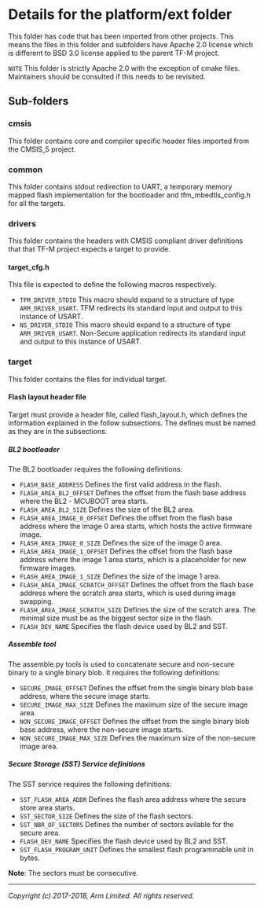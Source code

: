 # Details for the platform/ext folder

This folder has code that has been imported from other projects. This means the
files in this folder and subfolders have Apache 2.0 license which
is different to BSD 3.0 license applied to the parent TF-M project.


`NOTE` This folder is strictly Apache 2.0 with the exception of cmake files.
Maintainers should be consulted if this needs to be revisited.

## Sub-folders

### cmsis

This folder contains core and compiler specific header files imported from the
CMSIS_5 project.

### common

This folder contains stdout redirection to UART, a temporary memory mapped
flash implementation for the bootloader and tfm_mbedtls_config.h for all
the targets.

### drivers

This folder contains the headers with CMSIS compliant driver definitions that
that TF-M project expects a target to provide.

#### target_cfg.h

This file is expected to define the following macros respectively.

 - `TFM_DRIVER_STDIO`
   This macro should expand to a structure of type `ARM_DRIVER_USART`.
   TFM redirects its standard input and output to this instance of USART.
 - `NS_DRIVER_STDIO`
   This macro should expand to a structure of type `ARM_DRIVER_USART`.
   Non-Secure application redirects its standard input and output to this
   instance of USART.

### target

This folder contains the files for individual target.

#### Flash layout header file

Target must provide a header file, called flash_layout.h, which defines the
information explained in the follow subsections. The defines must be named
as they are in the subsections.

##### BL2 bootloader

The BL2 bootloader requires the following definitions:

 - `FLASH_BASE_ADDRESS`
   Defines the first valid address in the flash.
 - `FLASH_AREA_BL2_OFFSET`
   Defines the offset from the flash base address
   where the BL2 - MCUBOOT area starts.
 - `FLASH_AREA_BL2_SIZE`
   Defines the size of the BL2 area.
 - `FLASH_AREA_IMAGE_0_OFFSET`
   Defines the offset from the flash base address
   where the image 0 area starts, which hosts the
   active firmware image.
 - `FLASH_AREA_IMAGE_0_SIZE`
   Defines the size of the image 0 area.
 - `FLASH_AREA_IMAGE_1_OFFSET`
   Defines the offset from the flash base address
   where the image 1 area starts, which is a placeholder
   for new firmware images.
 - `FLASH_AREA_IMAGE_1_SIZE`
   Defines the size of the image 1 area.
 - `FLASH_AREA_IMAGE_SCRATCH_OFFSET`
   Defines the offset from the flash base address
   where the scratch area starts, which is used during
   image swapping.
 - `FLASH_AREA_IMAGE_SCRATCH_SIZE`
   Defines the size of the scratch area. The minimal size
   must be as the biggest sector size in the flash.
 - `FLASH_DEV_NAME`
   Specifies the flash device used by BL2 and SST.

##### Assemble tool

The assemble.py tools is used to concatenate secure and non-secure
binary to a single binary blob. It requires the following definitions:

 - `SECURE_IMAGE_OFFSET`
   Defines the offset from the single binary blob base address,
   where the secure image starts.
 - `SECURE_IMAGE_MAX_SIZE`
   Defines the maximum size of the secure image area.
 - `NON_SECURE_IMAGE_OFFSET`
   Defines the offset from the single binary blob base address,
   where the non-secure image starts.
 - `NON_SECURE_IMAGE_MAX_SIZE`
   Defines the maximum size of the non-secure image area.

##### Secure Storage (SST) Service definitions

The SST service requires the following definitions:

 - `SST_FLASH_AREA_ADDR`
   Defines the flash area address where the secure
   store area starts.
 - `SST_SECTOR_SIZE`
   Defines the size of the flash sectors.
 - `SST_NBR_OF_SECTORS`
   Defines the number of sectors avilable for
   the secure area.
 - `FLASH_DEV_NAME`
   Specifies the flash device used by BL2 and SST.
 - `SST_FLASH_PROGRAM_UNIT`
   Defines the smallest flash programmable unit in bytes.

**Note**: The sectors must be consecutive.

--------------

*Copyright (c) 2017-2018, Arm Limited. All rights reserved.*
